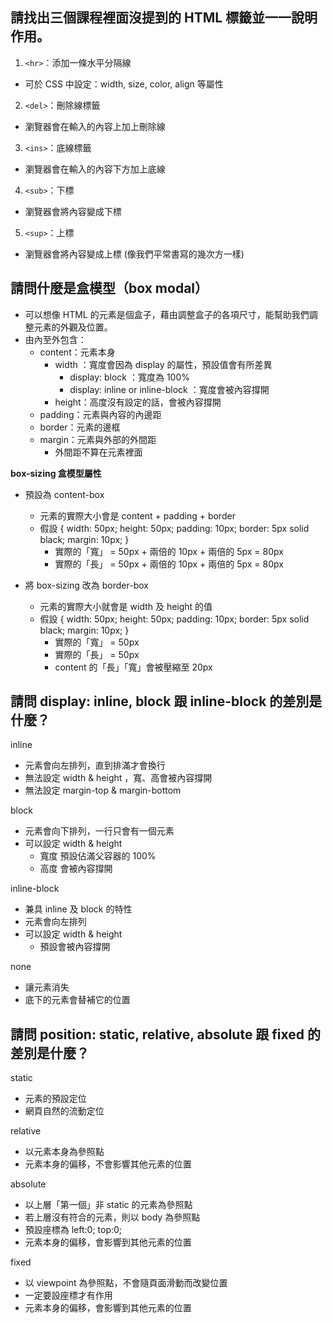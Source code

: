 ## 請找出三個課程裡面沒提到的 HTML 標籤並一一說明作用。
1. `<hr>`：添加一條水平分隔線
  * 可於 CSS 中設定：width, size, color, align 等屬性

2. `<del>`：刪除線標籤
  * 瀏覽器會在輸入的內容上加上刪除線

3. `<ins>`：底線標籤
  * 瀏覽器會在輸入的內容下方加上底線	

4. `<sub>`：下標
  * 瀏覽器會將內容變成下標

5. `<sup>`：上標	
  * 瀏覽器會將內容變成上標 (像我們平常書寫的幾次方一樣)

## 請問什麼是盒模型（box modal）
* 可以想像 HTML 的元素是個盒子，藉由調整盒子的各項尺寸，能幫助我們調整元素的外觀及位置。
* 由內至外包含：
  * content：元素本身
    * width ：寬度會因為 display 的屬性，預設值會有所差異
      * display: block ：寬度為 100%
      * display: inline or inline-block ：寬度會被內容撐開
    * height：高度沒有設定的話，會被內容撐開 
  * padding：元素與內容的內邊距
  * border：元素的邊框
  * margin：元素與外部的外間距
    * 外間距不算在元素裡面

**box-sizing 盒模型屬性**
* 預設為 content-box
  * 元素的實際大小會是 content + padding + border
  * 假設 { width: 50px; height: 50px; padding: 10px; border: 5px solid black; margin: 10px; }
    * 實際的「寬」 = 50px + 兩倍的 10px + 兩倍的 5px = 80px
    * 實際的「長」 = 50px + 兩倍的 10px + 兩倍的 5px = 80px

* 將 box-sizing 改為 border-box
  * 元素的實際大小就會是 width 及 height 的值
  * 假設 { width: 50px; height: 50px; padding: 10px; border: 5px solid black; margin: 10px; }
    * 實際的「寬」 = 50px 
    * 實際的「長」 = 50px
    * content 的「長」「寬」會被壓縮至 20px 


## 請問 display: inline, block 跟 inline-block 的差別是什麼？
inline
* 元素會向左排列，直到排滿才會換行
* 無法設定 width & height ，寬、高會被內容撐開
* 無法設定 margin-top & margin-bottom

block
* 元素會向下排列，一行只會有一個元素
* 可以設定 width & height 
  * 寬度 預設佔滿父容器的 100%
  * 高度 會被內容撐開

inline-block
* 兼具 inline 及 block 的特性
* 元素會向左排列
* 可以設定 width & height
  * 預設會被內容撐開

none
* 讓元素消失
* 底下的元素會替補它的位置


## 請問 position: static, relative, absolute 跟 fixed 的差別是什麼？
static
* 元素的預設定位
* 網頁自然的流動定位

relative
* 以元素本身為參照點
* 元素本身的偏移，不會影響其他元素的位置

absolute
* 以上層「第一個」非 static 的元素為參照點
* 若上層沒有符合的元素，則以 body 為參照點
* 預設座標為 left:0; top:0;
* 元素本身的偏移，會影響到其他元素的位置

fixed
* 以 viewpoint 為參照點，不會隨頁面滑動而改變位置
* 一定要設座標才有作用
* 元素本身的偏移，會影響到其他元素的位置
